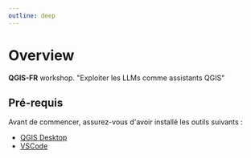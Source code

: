 ```yaml
---
outline: deep
---
```


# Overview

**QGIS-FR** workshop.
"Exploiter les LLMs comme assistants QGIS"

## Pré-requis

Avant de commencer, assurez-vous d'avoir installé les outils suivants :
- [QGIS Desktop](https://qgis.org/download/)
- [VSCode](https://code.visualstudio.com/download)
